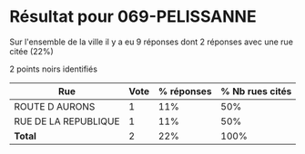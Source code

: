 # Résultat pour 069-PELISSANNE

Sur l'ensemble de la ville il y a eu 9 réponses dont 2 réponses avec une rue citée (22%)

2 points noirs identifiés

| Rue | Vote | % réponses | % Nb rues cités|
|-----|------|------------|----------------|
| ROUTE D AURONS | 1 | 11% | 50%|
| RUE DE LA REPUBLIQUE | 1 | 11% | 50%|
| **Total** | 2 | 22% | 100%|
